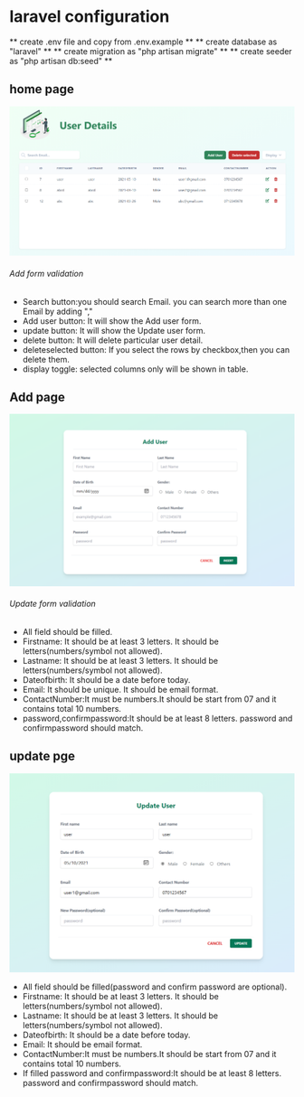 # laravel configuration
** create .env file and copy from .env.example **
** create database as "laravel" **
** create migration as "php artisan migrate" **
** create seeder as "php artisan db:seed" **


## home page
![alt text](https://github.com/parththeepan/Laravel-Tailwind-css/blob/master/document_images/homepage.png?raw=true)

###### Add form validation
* Search button:you should search Email. you can search more than one Email by adding ","
* Add user button: It will show the Add user form.
* update button: It will show the Update user form.
* delete button: It will delete particular user detail.
* deleteselected button: If you select the rows by checkbox,then you can delete them.
* display toggle: selected columns only will be shown in table.

## Add page
![alt text](https://github.com/parththeepan/Laravel-Tailwind-css/blob/master/document_images/Add%20page.png?raw=true)

###### Update form validation
* All field should be filled.
* Firstname: It should be at least 3 letters. It should be letters(numbers/symbol not allowed).
* Lastname: It should be at least 3 letters. It should be letters(numbers/symbol not allowed).
* Dateofbirth: It should be a date before today.
* Email: It should be unique. It should be email format.
* ContactNumber:It must be numbers.It should be start from 07 and it contains total 10 numbers.
* password,confirmpassword:It should be at least 8 letters. password and confirmpassword should match.

## update pge
![alt text](https://github.com/parththeepan/Laravel-Tailwind-css/blob/master/document_images/update%20page.png?raw=true)

* All field should be filled(password and confirm password are optional).
* Firstname: It should be at least 3 letters. It should be letters(numbers/symbol not allowed).
* Lastname: It should be at least 3 letters. It should be letters(numbers/symbol not allowed).
* Dateofbirth: It should be a date before today.
* Email: It should be email format.
* ContactNumber:It must be numbers.It should be start from 07 and it contains total 10 numbers.
* If filled password and confirmpassword:It should be at least 8 letters. password and confirmpassword should match.

## 

